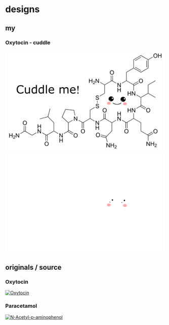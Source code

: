 # designs

## my

### Oxytocin - cuddle

![](mlp-oxytocin_cuddleMe-b.svg)
![](mlp-oxytocin_cuddleMe-w.svg)

## originals / source

### Oxytocin

<a title="Calvero. / Public domain" href="https://commons.wikimedia.org/wiki/File:Oxytocin.svg"><img width="512" alt="Oxytocin" src="https://upload.wikimedia.org/wikipedia/commons/thumb/5/5f/Oxytocin.svg/512px-Oxytocin.svg.png"></a>

### Paracetamol

<a title="NEUROtiker / Public domain" href="https://commons.wikimedia.org/wiki/File:N-Acetyl-p-aminophenol.svg"><img width="256" alt="N-Acetyl-p-aminophenol" src="https://upload.wikimedia.org/wikipedia/commons/thumb/a/a9/N-Acetyl-p-aminophenol.svg/256px-N-Acetyl-p-aminophenol.svg.png"></a>
